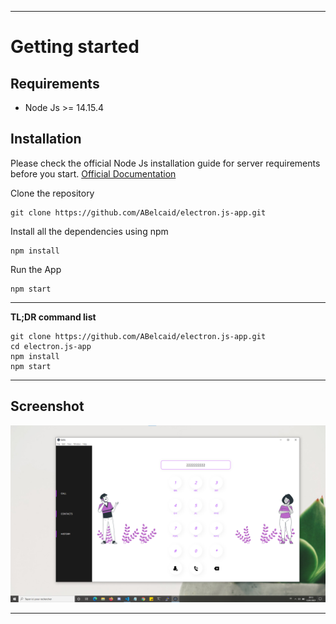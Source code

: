 
----------

# Getting started

## Requirements

* Node Js >= 14.15.4


## Installation

Please check the official Node Js installation guide for server requirements before you start. [Official Documentation](https://nodejs.org/en/docs/)


Clone the repository

    git clone https://github.com/ABelcaid/electron.js-app.git

Install all the dependencies using npm

    npm install




Run the App

    npm start



----------

**TL;DR command list**

    git clone https://github.com/ABelcaid/electron.js-app.git
    cd electron.js-app
    npm install
    npm start
    


----------
## Screenshot



![PNG electron.js-app](https://github.com/ABelcaid/electron.js-app/blob/master/img/s.png)


----------

